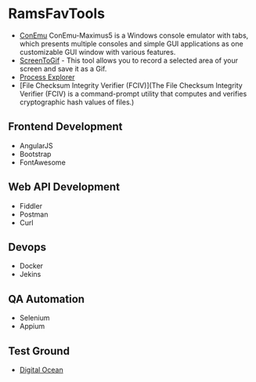 # RamsFavTools


* [ConEmu](https://conemu.github.io/) ConEmu-Maximus5 is a Windows console emulator with tabs, which presents multiple consoles and simple GUI applications as one customizable GUI window with various features.
* [ScreenToGif](https://screentogif.codeplex.com/) - This tool allows you to record a selected area of your screen and save it as a Gif.
* [Process Explorer](https://technet.microsoft.com/en-us/sysinternals/processexplorer.aspx)
* [File Checksum Integrity Verifier (FCIV)](The File Checksum Integrity Verifier (FCIV) is a command-prompt utility that computes and verifies cryptographic hash values of files.)

## Frontend Development
* AngularJS
* Bootstrap
* FontAwesome

## Web API Development
* Fiddler
* Postman
* Curl




## Devops
* Docker
* Jekins

## QA Automation
* Selenium
* Appium

## Test Ground
* [Digital Ocean](www.digitalocean.com)
